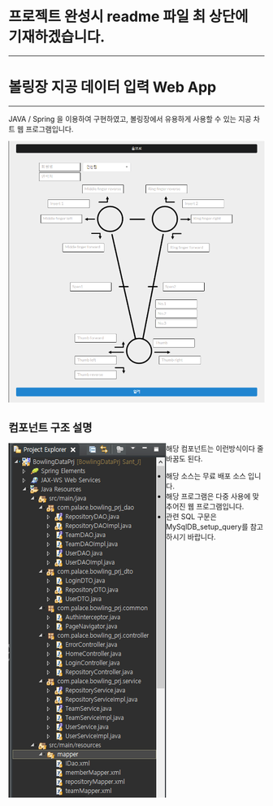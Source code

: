 # 프로젝트 완성시 readme 파일 최 상단에 기재하겠습니다.

***


# 볼링장 지공 데이터 입력 Web App
***
JAVA / Spring 을 이용하여 구현하였고, 볼링장에서 유용하게 사용할 수 있는 지공 차트 웹 프로그램입니다.  

![지공 차트 입력 페이지 이미지 사진](./readMeImg/main.png)
  
컴포넌트 구조 설명
----------

<img alt="웹 프로그램 컴포넌트 구조 이미지 사진" src="./readMeImg/component.png" style="float:left;">
<span>
해당 컴포넌트는  
이런방식이다  
줄바꿈도 된다.  
</span>



* 해당 소스는 무료 배포 소스 입니다.
* 해당 프로그램은 다중 사용에 맞추어진 웹 프로그램입니다.
* 관련 SQL 구문은 MySqlDB_setup_query를 참고하시기 바랍니다.

